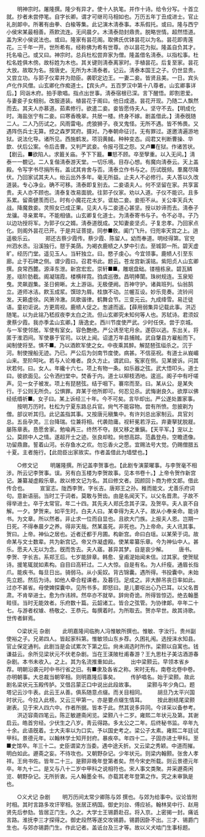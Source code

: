 <!-- { "loadSidebar": true } -->
　　明神宗时。屠隆撰。隆少有异才。使十人执笔。并作十诗。给令分写。十首立就。抄者未尝停笔。自字长卿。谓才可继司马相如也。万历五年丁丑成进士。官止礼剖郞中。所著有由拳、白楡等集。此记演木淸泰事。本系假托。或曰。隆与西宁小侯宋某最相善。燕飮流连。无间晨夕。木淸泰勋封鼎贵。脱略世情。超然悟道。盖为宋小侯说法也。或曰。隆家有昙花阁。取佛氏优钵昙花以为名。昙花即靑莲花。三千年一开。世所希有。经称佛为希有世尊。亦以昙花为拟。隆盖自负其才。托名喩己。或又曰。神宗时。总兵杜松尝弃家为僧。隆盖借名淸泰。以指松事。杜松名姓俱木傍。故标姓为木也。其关键则淸泰离家时。手植昙花。后复至家。昙花大放。故取为名。按唐史。无所为木淸泰者。记云。淸泰本国王之子。仍世显贵。又尝立功。与郭子仪辈并为勋臣。袭职定边王。一妻二妾。皆贤且美。一日。宾头卢化作风僧。山玄卿化作痴道士。【宾头卢。五百罗汉中第十八尊者。山玄卿事详后。】同诣木府。拍手歌唱。指点出世事。淸泰宿根已深。言下醒悟。即割恩爱。与妻妾子女相别。改服道装。植昙花于阁曰。他日成道。昙花开现。乃随二人飘然而去。其夫人亦慕道。茹素修行。欲遣二妾。妾皆愿侍夫人。坚守不去。【明成化时。海盐张宁有二妾。曰寒香晚翠。共居一楼。终身不嫁。剧盖借此。】淸泰旣随二人。二人乃历试之。风雨雷电。虎狼狮子。夜叉鬼怪。无所不遇。皆不怖畏。又遇阵伤兵士无算。控之森罗冥府。摄对。乃奉朝命征讨。无有罪过。遂邀淸遍游地狱。说法化导。诸所见。西施鹤发。项羽黄馘。种种变态。阎君又判断曹操、华歆、伏后公案。令后击曹。又判严武妾。令报弓弦之怨。又卢■在狱。作诸苦状。【剧云。■欲陷人。求籖关庙。予下下籖。■怒不顾。卒至孼重。以入无间。】淸泰一一覩记。二人复偕淸泰游天堂。一切乐境。目存心想。有魔向淸泰云。天上盖殿。令写字书尽捐所有。盖试其肯舍与否。淸泰立作书与之。历试旣频。羣魔尽降伏。乃回家试其夫人。绐云出外多年。毫无所益。止夫人不必修行。夫人答以久改道装。专心净业。确不可移。淸泰即复别去。二妾语夫人。何不坚留在家。共享富贵。夫人亦不顾也。淸泰复改易面貌。往郭子仪家。劝以入道。子仪不能识。且多系累。留斋健羡而已。时有小魔花花太岁。诓劫二妾。妾拒不从。关公率天兵大战。降魔救妾。灵照女已成正果。见夫人与二妾道心甚坚。授以妙谛而去。淸泰子龙骧。寻亲累年。不能相値。山玄卿复化道士。为淸泰寄书与子。令不必寻。子乃以边功授将军。为郭子仪之婿。淸泰道旣成。又知妻妾坚贞。子复忠孝。乃回家点化。则阁外昙花已开。于是共证菩提。同参■敎。阖门飞升。归兜率天宫之上。逍遥极乐云。 
　　郑还古蔡少霞传。蔡少霞、陈留人。幼而奉道。明经得第。官兖州泗水丞。沿溪独行。憇于美荫。为褐衣鹿帻之人梦中引去。至城郭一所。碧天虚旷。经历门堂。遥见玉人。当轩独立。曰。愍子虔心。今宜领事。鹿帻人引至东廊。止于石碑之侧。谓少霞曰。召君书此。题云。苍龙宫新溪铭。紫阳贞人山玄卿撰。良常西麓。源泽东泄。新宫宏宏。崇轩■■。雕珉盘础。镂檀栋泉。碧瓦鳞差。瑶阶肪截。阁凝瑞霞。楼横祥霓。驺虞巡徼。昌明捧闑。珠树规连。玉泉矩曳。灵飙遐集。圣日俯晰。太上游诣。无极便阙。百神守护。诸眞班列。仙翁鹄立。道师冰洁。飮玉成浆。馔琼为屑。桂旗不动。兰幄互设。妙乐竞奏。流铃间发。天籁虚徐。风箫泠澈。凤歌谐律。鹤舞会节。三变元云。九成绛雪。易迁徒语。童初讵说。方更周视。鹿帻人促之。怱遽而返。【薛用弱集异记载此事。洪迈随笔。以为此铭乃嵇叔夜李太白之流。但山玄卿究未知何等人也。苏轼诗。君须奴隶蔡少霞。我亦季孟山玄卿。】唐逸史。西川节度使严武。少时任侠。尝于京城。与一军使邻居。军使有室女。容色艶绝。严公诱至宅月余。遂窃以逃。东出关。将匿于淮泗间。军使暴于官司。以状上闻。诏遣万年县捕贼。武自鞶县方雇船而下。闻制使将至。惧不■。乃以酒飮军使之女。中夜乘其醉。解琵琶弦缢杀之。沉于河。制使搜船无迹。乃已。严公后为剑南节度使。病甚。不信巫祝。有道士从峩嵋山来。至阶呵叱。若与人论难者。良久方止。谓武曰。寃家在侧。见某披诉。问其状若何。曰。女人。年纔十六七。项上有物一条。如乐器之弦。武大悟叩头。道士曰。彼欲面见。公令洒扫堂中。焚香于内。道士以柳枝洒地。逡巡。阁子中有吁嗟声。见一女子被发。项上有琵琶弦。结于咽下。褰帘而至。曰。某从公。是某失行。于公则无所负。公惧罪。弃某于他所即可。何忍见杀。武悔谢良久。欲厚以佛经纸缗祈■。女子曰。某上诉经三十年。今不可矣。言毕却出。严公遂处置家事。 
　　按明万历时。杜松为宁夏东路总兵官。尙气不能容物。尝有所愤。忽披剃为僧。部议听其归。此记盖指其事。又按唐元稹集中。有许刘总出家制云。具官刘总。五岳孕灵。三台降瑞。位兼将相。代袭勋庸。视轩冕若浮云。弃妻拏犹脱屣。屡陈章表。恳愿舍家。勉喩再三。终然不夺。朕又移之重鎭。【天平军。】宠以上公。莫顾中人之情。遂超开士之迹。张良却粒。尙想高踪。范蠡登舟。空瞻遗像。功留鼎鼐。誓着山河。长存鱼水之欢。勿忘香火之愿。宜赐法号大觉。仍赐僧腊五十夏。主者施行。【此勋臣出家故实。作者盖借此为墙壁也。】 


　　○修文记 
　　明屠隆撰。所记盖李贺事也。【此剧专演蒙曜事。与李贺毫不相涉。所云记李贺事。误。另有白玉楼为李贺故事。见本书卷十。】上帝令贺作新宫记。兼纂凝虚殿乐章。故以修文记为名。其曰修文者。因颜回卜商为修文郞。借此传合也。 
　　宣室志。陇西李贺。字长吉。唐郑王之孙。稚而能文。尤善乐府词句。意新语丽。当时工于词者。莫敢与贺齿。由是名闻天下。以父名晋肃。子故不得举进士。卒于太常官。年二十四。其先夫人郑氏念其子深。及贺卒。夫人哀不自解。一夕。梦贺来。如平生时。白夫人曰。某幸得为夫人子。故从小奉亲命。能诗书。为文章。所以然者。非止求一位而自显也。且欲大门族。上报夫人恩。岂期一日死。不得奉晨夕之养。得非天哉。然某虽死。非死也。乃上帝命。夫人讯其事。贺曰。上帝。神仙之居也。近者迁都于月圃。构新宫。命曰白瑶。以某荣于词。故命某与文士数辈。共为新宫记。帝又作凝虚殿。使某辈纂乐章。今为神仙中人。甚乐。愿夫人无以为念。旣而吿去。夫人寤。甚异其梦。自是哀少解。 
　　唐书。李贺、字长吉。系郑王后。七岁能辞章。韩愈、皇甫湜始闻未信。过其家。使贺赋诗。援笔辄就如素构。自目曰高轩过。二人大惊。自是有名。为人纤瘦。通眉长指爪。能疾书。每旦日出。骑弱马。从小奚奴。背古锦囊。遇所得。书投囊中。未始先立题。然后为诗。如他人牵合程课者。及暮归。足成之。非大醉吊丧日率如此。过亦不甚省。母使婢探囊中。见所书多。即怒曰。是儿要呕出心乃已耳。以父名晋肃。不肯举进士。愈为作讳辨。然卒亦不就举。辞尙奇诡。所得皆惊迈。绝去翰墨畦径。当时无能效者。乐府数十篇。云韶诸工。皆合之弦管。为协律郞。卒年二十七。与游者权璩、杨敬之、王恭元。每撰着时。为所取去。贺亦早世。故其诗歌。世传者鲜焉。 


　　○梁状元 杂剧 
　　此明嘉隆间临朐人冯惟敏所撰也。惟敏、字汝行。贵州副使裕之子。兄弟四人。皆起家科第。惟敏领山东乡荐。久困礼闱。选授涞水知县。官止保定通判。此剧当是会试累次下第之后。尙未谒选时所作。梁颢以自寓也。钱谦益云。余所见梁状元不伏老杂剧。当在王渼陂杜甫春游？王九思杜子美沽酒游春杂剧。本书未收入。之上。其为名流推重如此。 
　　出中梁颢云。早领本省乡荐。明朝沿袭元时中书行省之旧。有■隶及各省之称。宋时无有。南卷北卷中卷。亦明朝事。大总裁当朝宰相。则明嘉隆后事矣。 
　　传胪唱名。始于梁颢。故此剧名梁状元玉殿传胪。又借吕蒙正口中说出此段故事。 
　　梁颢与年少角口。题塔记云沙牛表。此云王从善。俱系随意点缀。而关目相同。 
　　胡旦乃太平兴国时状元。今拉入此榜。又云三甲第一。亦是要点缀生情耳。 
　　按此剧结尾梁颢谢表。见于宋人四六中。作者所据。皆本于此。然其说多异同。今详采以备参考。 
　　洪迈容斋四笔云。陈正敏遯斋闲览。梁颢八十二岁。雍熙二年状元及第。其谢启云。皓首穷经。少伏生之八岁。靑云得路。多太公之二年。后终秘书监。卒年九十余。此语旣着。士大夫率以为口实。予以国史考之。梁公子太素。雍熙二年廷试甲科。景德元年。以翰林学士知开封府。暴疾卒。年四十二。子固亦进士甲科。至■史馆卒。年三十二。史臣谓梁方当委。遇中途夭折。又云梁之秀颖。中道而摧。明白如此。遯斋之妄。不待攻也。又朝野杂记。少年状元。则梁内翰颢。张舍人孝祥。王尙书佐。皆年二十三。是颢非晚年登第者矣。然今宋史所载。则云景德元年卒。年九十二。是又与八十二岁中甲科之说相符也。宋人事文类聚。并采遯斋闲览、朝野杂记。无所折衷。元人翰墨全书。亦载其老年登第之作。究之未审孰是也。 


　　○义犬记 杂剧 
　　明万历间太常少卿陈与郊 撰也。与郊为给事中。议论皆附时相。其时言路多攻讦宰相。张居正柄国。御史刘台、傅应祯。翰林吴中行、赵用贤先后参劾。皆居正门生。久之。大学士王锡爵赴召。将入京。上密揭一封。痛诋言路。淮抚李三才探得之。御史段然等遂交攻锡爵。锡爵因卧不出。三才、锡爵门生也。与郊亦锡爵门生。作此记者。盖诋台及三才等。故以义犬啮门生事标题。 
